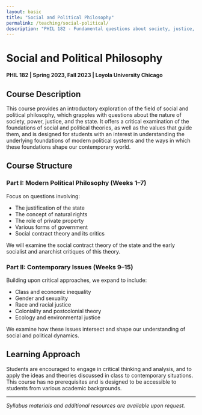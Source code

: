 ```yaml
---
layout: basic
title: "Social and Political Philosophy"
permalink: /teaching/social-political/
description: "PHIL 182 - Fundamental questions about society, justice, and political authority"
---
```


# Social and Political Philosophy
**PHIL 182 | Spring 2023, Fall 2023 | Loyola University Chicago**

## Course Description

This course provides an introductory exploration of the field of social and political philosophy, which grapples with questions about the nature of society, power, justice, and the state. It offers a critical examination of the foundations of social and political theories, as well as the values that guide them, and is designed for students with an interest in understanding the underlying foundations of modern political systems and the ways in which these foundations shape our contemporary world.

## Course Structure

### Part I: Modern Political Philosophy (Weeks 1–7)
Focus on questions involving:
- The justification of the state
- The concept of natural rights
- The role of private property
- Various forms of government
- Social contract theory and its critics

We will examine the social contract theory of the state and the early socialist and anarchist critiques of this theory.

### Part II: Contemporary Issues (Weeks 9–15)
Building upon critical approaches, we expand to include:
- Class and economic inequality
- Gender and sexuality
- Race and racial justice
- Coloniality and postcolonial theory
- Ecology and environmental justice

We examine how these issues intersect and shape our understanding of social and political dynamics.

## Learning Approach

Students are encouraged to engage in critical thinking and analysis, and to apply the ideas and theories discussed in class to contemporary situations. This course has no prerequisites and is designed to be accessible to students from various academic backgrounds.

---
*Syllabus materials and additional resources are available upon request.*
